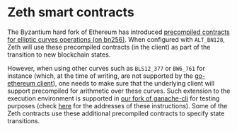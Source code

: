 # Zeth smart contracts

The Byzantium hard fork of Ethereum has introduced [precompiled contracts for elliptic curves operations (on bn256)](https://github.com/ethereum/go-ethereum/blob/v1.7.1/core/vm/contracts.go#L57-L59). When configured with `ALT_BN128`, Zeth will use these precompiled contracts (in the client) as part of the transition to new blockchain states.

However, when using other curves such as `BLS12_377` or `BW6_761` for instance (which, at the time of writing, are not supported by the [go-ethereum client](https://github.com/ethereum/go-ethereum/tree/v1.9.25)), one needs to make sure that the underlying client will support precompiled for arithmetic over these curves.
Such extension to the execution environment is supported in [our fork of ganache-cli](https://github.com/clearmatics/ganache-cli/tree/v6.10.1-clearmatics) for testing purposes (check [here](https://github.com/clearmatics/ethereumjs-vm/blob/v4.1.3-clearmatics/lib/evm/precompiles/index.ts#L30-L36) for the addresses of these instructions). Some of the Zeth contracts use these additional precompiled contracts to specify state transitions.

